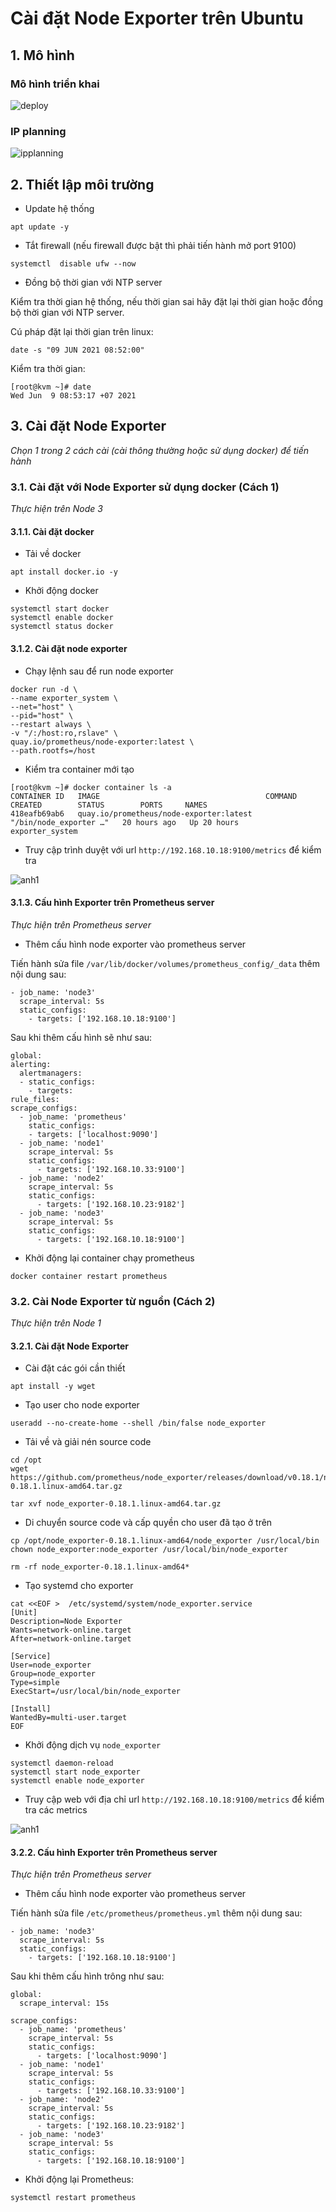 # Cài đặt Node Exporter trên Ubuntu 

## 1. Mô hình 

### Mô hình triển khai 

![deploy](../images/trienkhai.png)

### IP planning 

![ipplanning](../images/ipplanning.png)

## 2. Thiết lập môi trường

- Update hệ thống

```
apt update -y
```
 
- Tắt firewall (nếu firewall được bật thì phải tiến hành mở port 9100)

```
systemctl  disable ufw --now
```

- Đồng bộ thời gian với NTP server

Kiểm tra thời gian hệ thống, nếu thời gian sai hãy đặt lại thời gian hoặc đồng bộ thời gian với NTP server.

Cú pháp đặt lại thời gian trên linux:

```
date -s "09 JUN 2021 08:52:00"
```

Kiểm tra thời gian:

```
[root@kvm ~]# date
Wed Jun  9 08:53:17 +07 2021
```

## 3. Cài đặt Node Exporter

*Chọn 1 trong 2 cách cài (cài thông thường hoặc sử dụng docker) để tiến hành*

### 3.1. Cài đặt với Node Exporter sử dụng docker (Cách 1)

*Thực hiện trên Node 3*

#### 3.1.1. Cài đặt docker 

- Tải về docker 

```
apt install docker.io -y
```

-  Khởi động docker

```
systemctl start docker
systemctl enable docker
systemctl status docker
```

#### 3.1.2. Cài đặt node exporter

- Chạy lệnh sau để run node exporter

```
docker run -d \
--name exporter_system \
--net="host" \
--pid="host" \
--restart always \
-v "/:/host:ro,rslave" \
quay.io/prometheus/node-exporter:latest \
--path.rootfs=/host
```

- Kiểm tra container mới tạo

```
[root@kvm ~]# docker container ls -a
CONTAINER ID   IMAGE                                     COMMAND                  CREATED        STATUS        PORTS     NAMES
418eafb69ab6   quay.io/prometheus/node-exporter:latest   "/bin/node_exporter …"   20 hours ago   Up 20 hours             exporter_system
```

- Truy cập trình duyệt với url `http://192.168.10.18:9100/metrics` để kiểm tra

![anh1](../images/kvm1.png)

#### 3.1.3. Cấu hình Exporter trên Prometheus server

*Thực hiện trên Prometheus server*

- Thêm cấu hình node exporter vào prometheus server

Tiến hành sửa file `/var/lib/docker/volumes/prometheus_config/_data` thêm nội dung sau:

```
- job_name: 'node3'
  scrape_interval: 5s
  static_configs:
    - targets: ['192.168.10.18:9100']
```

Sau khi thêm cấu hình sẽ như sau:

```
global:
alerting:
  alertmanagers:
  - static_configs:
    - targets:
rule_files:
scrape_configs:
  - job_name: 'prometheus'
    static_configs:
    - targets: ['localhost:9090']
  - job_name: 'node1'
    scrape_interval: 5s
    static_configs:
      - targets: ['192.168.10.33:9100']
  - job_name: 'node2'
    scrape_interval: 5s
    static_configs:
      - targets: ['192.168.10.23:9182']
  - job_name: 'node3'
    scrape_interval: 5s
    static_configs:
      - targets: ['192.168.10.18:9100']
```

- Khởi động lại container chạy prometheus 

```
docker container restart prometheus
```

### 3.2. Cài Node Exporter từ nguồn (Cách 2)

*Thực hiện trên Node 1*

#### 3.2.1. Cài đặt Node Exporter

-  Cài đặt các gói cần thiết

```
apt install -y wget
```

- Tạo user cho node exporter

```
useradd --no-create-home --shell /bin/false node_exporter
```

- Tải về và giải nén source code

```
cd /opt
wget https://github.com/prometheus/node_exporter/releases/download/v0.18.1/node_exporter-0.18.1.linux-amd64.tar.gz

tar xvf node_exporter-0.18.1.linux-amd64.tar.gz
```

- Di chuyển source code và cấp quyền cho user đã tạo ở trên

```
cp /opt/node_exporter-0.18.1.linux-amd64/node_exporter /usr/local/bin
chown node_exporter:node_exporter /usr/local/bin/node_exporter

rm -rf node_exporter-0.18.1.linux-amd64*
```

- Tạo systemd cho exporter

```
cat <<EOF >  /etc/systemd/system/node_exporter.service
[Unit]
Description=Node Exporter
Wants=network-online.target
After=network-online.target

[Service]
User=node_exporter
Group=node_exporter
Type=simple
ExecStart=/usr/local/bin/node_exporter

[Install]
WantedBy=multi-user.target
EOF
```

- Khởi động dịch vụ `node_exporter`

```
systemctl daemon-reload
systemctl start node_exporter
systemctl enable node_exporter
```

- Truy cập web với địa chỉ url `http://192.168.10.18:9100/metrics`  để kiểm tra các metrics

![anh1](../images/kvm1.png)


#### 3.2.2. Cấu hình Exporter trên Prometheus server

*Thực hiện trên Prometheus server*

- Thêm cấu hình node exporter vào prometheus server

Tiến hành sửa file `/etc/prometheus/prometheus.yml` thêm nội dung sau:

```
- job_name: 'node3'
  scrape_interval: 5s
  static_configs:
    - targets: ['192.168.10.18:9100']
```

Sau khi thêm cấu hình trông như sau:

```
global:
  scrape_interval: 15s

scrape_configs:
  - job_name: 'prometheus'
    scrape_interval: 5s
    static_configs:
      - targets: ['localhost:9090']
  - job_name: 'node1'
    scrape_interval: 5s
    static_configs:
      - targets: ['192.168.10.33:9100']
  - job_name: 'node2'
    scrape_interval: 5s
    static_configs:
      - targets: ['192.168.10.23:9182']
  - job_name: 'node3'
    scrape_interval: 5s
    static_configs:
      - targets: ['192.168.10.18:9100']
```

- Khởi động lại Prometheus:

```
systemctl restart prometheus
```

